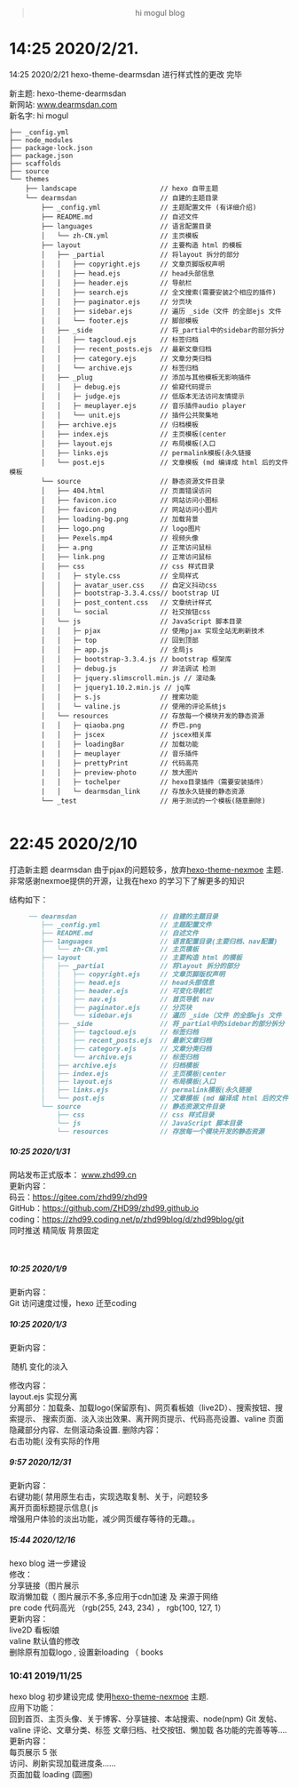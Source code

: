 > <center><a href="https://www.dearmsdan.com"></a>hi mogul  blog   </center>





# **14:25 2020/2/21.**
14:25 2020/2/21  hexo-theme-dearmsdan 进行样式性的更改 完毕   

新主题: hexo-theme-dearmsdan  
新网站: www.dearmsdan.com  
新名字: hi mogul  

```
├── _config.yml                 
├── node_modules                
├── package-lock.json        
├── package.json                
├── scaffolds                        
├── source                            
└── themes                            
    ├── landscape                     // hexo 自带主题
    └── dearmsdan                     // 自建的主题目录
        ├── _config.yml               // 主题配置文件 (有详细介绍)
        ├── README.md                 // 自述文件
        ├── languages                 // 语言配置目录
        │   └── zh-CN.yml             // 主页模板
        ├── layout                    // 主要构造 html 的模板
        │   ├── _partial              // 将layout 拆分的部分
        │   │   ├── copyright.ejs     // 文章页脚版权声明 
        │   │   ├── head.ejs          // head头部信息
        │   │   ├── header.ejs        // 导航栏 
        │   │   ├── search.ejs        // 全文搜索(需要安装2个相应的插件)
        │   │   ├── paginator.ejs     // 分页块
        │   │   ├── sidebar.ejs       // 遍历 _side（文件 的全部ejs 文件
        │   │   └── footer.ejs        // 脚部模板
        │   ├── _side                 // 将_partial中的sidebar的部分拆分
        │   │   ├── tagcloud.ejs      // 标签归档
        │   │   ├── recent_posts.ejs  // 最新文章归档 
        │   │   ├── category.ejs      // 文章分类归档
        │   │   └── archive.ejs       // 标签归档
        │   ├── _plug                 // 添加与其他模板无影响插件
        │   │   ├─ debug.ejs          // 偷窥代码提示
        │   │   ├─ judge.ejs          // 低版本无法访问友情提示
        │   │   ├─ meuplayer.ejs      // 音乐插件audio player 
        │   │   └── unit.ejs          // 插件公共聚集地
        │   ├── archive.ejs           // 归档模板
        │   ├── index.ejs             // 主页模板(center
        │   ├── layout.ejs            // 布局模板(入口
        │   ├── links.ejs             // permalink模板(永久链接
        │   └── post.ejs              // 文章模板 (md 编译成 html 后的文件模板
        └── source                    // 静态资源文件目录
        │   ├── 404.html              // 页面错误访问
        │   ├── favicon.ico           // 网站访问小图标
        │   ├── favicon.png           // 网站访问小图片
        │   ├── loading-bg.png        // 加载背景
        │   ├── logo.png              // logo图片
        │   ├── Pexels.mp4            // 视频头像
        │   ├── a.png                 // 正常访问鼠标
        │   ├── link.png              // 正常访问鼠标
        │   ├── css                   // css 样式目录
        │   │   ├─ style.css          // 全局样式
        │   │   ├─ avatar_user.css    // 自定义抖动css
        │   │   ├─ bootstrap-3.3.4.css// bootstrap UI
        │   │   ├─ post_content.css   // 文章统计样式
        │   │   └─ social             // 社交按钮css
        │   └── js                    // JavaScript 脚本目录
        │   │   ├─ pjax               // 使用pjax 实现全站无刷新技术
        │   │   ├─ top                // 回到顶部
        │   │   ├─ app.js             // 全局js
        │   │   ├─ bootstrap-3.3.4.js // bootstrap 框架库
        │   │   ├─ debug.js           // 非法调试 检测
        │   │   ├─ jquery.slimscroll.min.js // 滚动条
        │   │   ├─ jquery1.10.2.min.js // jq库
        │   │   ├─ s.js               // 搜索功能
        │   │   └─ valine.js          // 使用的评论系统js
        │   └── resources             // 存放每一个模块开发的静态资源
        |   │   ├─ qiaoba.png         // 乔巴.png
        |   │   ├─ jscex              // jscex相关库
        |   │   ├─ loadingBar         // 加载功能
        |   │   ├─ meuplayer          // 音乐插件
        |   │   ├─ prettyPrint        // 代码高亮
        |   │   ├─ preview-photo      // 放大图片
        |   │   ├─ tochelper          // hexo目录插件（需要安装插件）
        |   │   └─ dearmsdan_link     // 存放永久链接的静态资源
        └── _test                     // 用于测试的一个模板(随意删除)
            
```





# **22:45 2020/2/10**

打造新主题 dearmsdan  由于pjax的问题较多，放弃[hexo-theme-nexmoe](https://github.com/nexmoe/hexo-theme-nexmoe) 主题.
非常感谢nexmoe提供的开源，让我在hexo 的学习下了解更多的知识

结构如下：

```markdown
     ── dearmsdan                     // 自建的主题目录
        ├── _config.yml               // 主题配置文件
        ├── README.md                 // 自述文件
        ├── languages                 // 语言配置目录(主要归档、nav配置)
        │   └── zh-CN.yml             // 主页模板
        ├── layout                    // 主要构造 html 的模板
        │   ├── _partial              // 将layout 拆分的部分
        │   │   ├── copyright.ejs     // 文章页脚版权声明 
        │   │   ├── head.ejs          // head头部信息
        │   │   ├── header.ejs        // 可变化导航栏 
        │   │   ├── nav.ejs           // 首页导航 nav 
        │   │   ├── paginator.ejs     // 分页块
        │   │   └── sidebar.ejs       // 遍历 _side（文件 的全部ejs 文件
        │   ├── _side                 // 将_partial中的sidebar的部分拆分
        │   │   ├── tagcloud.ejs      // 标签归档
        │   │   ├── recent_posts.ejs  // 最新文章归档 
        │   │   ├── category.ejs      // 文章分类归档
        │   │   └── archive.ejs       // 标签归档
        │   ├── archive.ejs           // 归档模板
        │   ├── index.ejs             // 主页模板(center
        │   ├── layout.ejs            // 布局模板(入口
        │   ├── links.ejs             // permalink模板(永久链接
        │   └── post.ejs              // 文章模板 (md 编译成 html 后的文件模板
        └── source                    // 静态资源文件目录
            ├── css                   // css 样式目录
            └── js                    // JavaScript 脚本目录
            └── resources             // 存放每一个模块开发的静态资源
```





##### 10:25 2020/1/31  

网站发布正式版本： www.zhd99.cn  
 更新内容：  
 	码云：https://gitee.com/zhd99/zhd99  
	GitHub：https://github.com/ZHD99/zhd99.github.io  
	coding：https://zhd99.coding.net/p/zhd99blog/d/zhd99blog/git  
	同时推送 
	精简版 背景固定

​	   

##### 10:25 2020/1/9  

 更新内容：  
 	Git 访问速度过慢，hexo 迁至coding  

##### 10:25 2020/1/3  

 更新内容：  

​	随机 变化的淡入  

 修改内容：  
 	layout.ejs 实现分离  
    分离部分：加载条、加载logo(保留原有)、网页看板娘（live2D）、搜索按钮、搜索提示、	  搜索页面、淡入淡出效果、离开网页提示、代码高亮设置、valine 页面隐藏部分内容、左侧滚动条设置.
 删除内容：  
 	右击功能( 没有实际的作用  

##### 9:57 2020/12/31  

 更新内容：  
	右键功能( 禁用原生右击，实现选取复制、关于，问题较多  
	离开页面标题提示信息( js  
	增强用户体验的淡出功能，减少网页缓存等待的无趣。。  
	

##### 15:44 2020/12/16  

 hexo blog 进一步建设  
 修改：  
	分享链接（图片展示  
	取消懒加载（ 图片展示不多,多应用于cdn加速 及 来源于网络  
	pre code 代码高光 （rgb(255, 243, 234)  ， rgb(100, 127, 1）  
 更新内容：  
	live2D 看板l娘  
	valine 默认值的修改  
	删除原有加载logo , 设置新loading （ books  


### 10:41 2019/11/25

 hexo blog 初步建设完成  使用[hexo-theme-nexmoe](https://github.com/nexmoe/hexo-theme-nexmoe) 主题.  
 应用下功能：  
	回到首页、主页头像、关于博客、分享链接、本站搜索、node(npm) Git 发帖、valine 评论、文章分类、标签 
	文章归档、社交按钮、懒加载
	各功能的完善等等....
 更新内容：  
	每页展示 5 张   
	访问、刷新实现加载进度条......  
	页面加载 loading (圆圈)  

